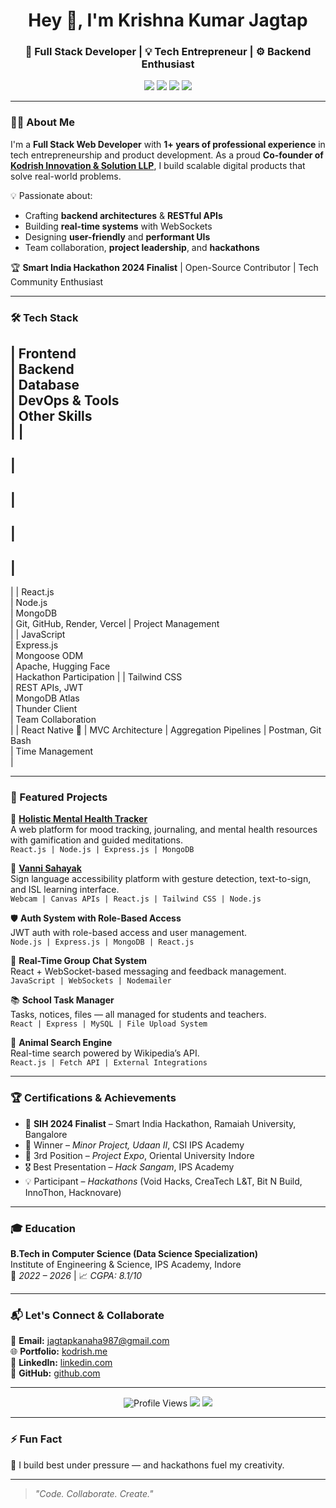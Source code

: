 <h1 align="center">Hey 👋, I'm Krishna Kumar Jagtap</h1>
<h3 align="center">🚀 Full Stack Developer | 💡 Tech Entrepreneur | ⚙️ Backend Enthusiast</h3>

<p align="center">
  <a href="https://kodrish.me" target="_blank"><img src="https://img.shields.io/badge/Portfolio-Kodrish.me-blue?style=for-the-badge&logo=google-chrome" /></a>
  <a href="mailto:jagtapkanaha987@gmail.com"><img src="https://img.shields.io/badge/Gmail-Contact-red?style=for-the-badge&logo=gmail" /></a>
  <a href="https://www.linkedin.com" target="_blank"><img src="https://img.shields.io/badge/LinkedIn-Connect-blue?style=for-the-badge&logo=linkedin" /></a>
  <a href="https://github.com/" target="_blank"><img src="https://img.shields.io/badge/GitHub-Follow-black?style=for-the-badge&logo=github" /></a>
</p>

---

### 👨‍💻 About Me

I'm a **Full Stack Web Developer** with **1+ years of professional experience** in tech entrepreneurship and product development. As a proud **Co-founder of [Kodrish Innovation & Solution LLP](https://kodrish.me)**, I build scalable digital products that solve real-world problems.

💡 Passionate about:
- Crafting **backend architectures** & **RESTful APIs**
- Building **real-time systems** with WebSockets
- Designing **user-friendly** and **performant UIs**
- Team collaboration, **project leadership**, and **hackathons**

🏆 **Smart India Hackathon 2024 Finalist** | Open-Source Contributor | Tech Community Enthusiast

---

### 🛠️ Tech Stack

|
 Frontend        
|
 Backend         
|
 Database         
|
 DevOps & Tools         
|
 Other Skills           
|
|
-----------------
|
-----------------
|
------------------
|
------------------------
|
------------------------
|
|
 React.js        
|
 Node.js         
|
 MongoDB          
|
 Git, GitHub, Render, Vercel 
|
 Project Management     
|
|
 JavaScript      
|
 Express.js      
|
 Mongoose ODM     
|
 Apache, Hugging Face  
|
 Hackathon Participation 
|
|
 Tailwind CSS    
|
 REST APIs, JWT  
|
 MongoDB Atlas    
|
 Thunder Client         
|
 Team Collaboration     
|
|
 React Native 🔰 
|
 MVC Architecture
|
 Aggregation Pipelines 
|
 Postman, Git Bash     
|
 Time Management        
|

---

### 🌟 Featured Projects

📱 **[Holistic Mental Health Tracker](#)**  
A web platform for mood tracking, journaling, and mental health resources with gamification and guided meditations.  
`React.js | Node.js | Express.js | MongoDB`

🤟 **[Vanni Sahayak](#)**  
Sign language accessibility platform with gesture detection, text-to-sign, and ISL learning interface.  
`Webcam | Canvas APIs | React.js | Tailwind CSS | Node.js`

🛡️ **Auth System with Role-Based Access**  
JWT auth with role-based access and user management.  
`Node.js | Express.js | MongoDB | React.js`

💬 **Real-Time Group Chat System**  
React + WebSocket-based messaging and feedback management.  
`JavaScript | WebSockets | Nodemailer`

📚 **School Task Manager**  
Tasks, notices, files — all managed for students and teachers.  
`React | Express | MySQL | File Upload System`

🐾 **Animal Search Engine**  
Real-time search powered by Wikipedia’s API.  
`React.js | Fetch API | External Integrations`

---

### 🏆 Certifications & Achievements

- 🏅 **SIH 2024 Finalist** – Smart India Hackathon, Ramaiah University, Bangalore
- 🥇 Winner – *Minor Project, Udaan II*, CSI IPS Academy
- 🥉 3rd Position – *Project Expo*, Oriental University Indore
- 🎖️ Best Presentation – *Hack Sangam*, IPS Academy
- 💡 Participant – *Hackathons* (Void Hacks, CreaTech L&T, Bit N Build, InnoThon, Hacknovare)

---

### 🎓 Education

**B.Tech in Computer Science (Data Science Specialization)**  
Institute of Engineering & Science, IPS Academy, Indore  
📅 *2022 – 2026* | 📈 *CGPA: 8.1/10*

---

### 📬 Let's Connect & Collaborate

💌 **Email:** [jagtapkanaha987@gmail.com](mailto:jagtapkanaha987@gmail.com)  
🌐 **Portfolio:** [kodrish.me](https://kodrish.me)  
💼 **LinkedIn:** [linkedin.com](https://www.linkedin.com)  
🐙 **GitHub:** [github.com](https://github.com)

---

<p align="center">
  <img src="https://komarev.com/ghpvc/?username=YourUsername&label=Profile Views&color=blue&style=flat" alt="Profile Views">
  <img src="https://github-readme-stats.vercel.app/api/top-langs/?username=YourUsername&layout=compact&theme=radical" />
  <img src="https://github-readme-stats.vercel.app/api?username=YourUsername&show_icons=true&theme=tokyonight" />
</p>

---

### ⚡ Fun Fact
🧠 I build best under pressure — and hackathons fuel my creativity.

---

> *"Code. Collaborate. Create."*
